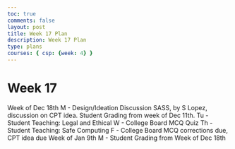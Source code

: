 ```yaml
---
toc: true
comments: false
layout: post
title: Week 17 Plan
description: Week 17 Plan
type: plans 
courses: { csp: {week: 4} }
---
```


# Week 17

Week of Dec 18th M - Design/Ideation Discussion SASS, by S Lopez, discussion on CPT idea. Student Grading from week of Dec 11th. Tu - Student Teaching: Legal and Ethical W - College Board MCQ Quiz Th - Student Teaching: Safe Computing F - College Board MCQ corrections due, CPT idea due Week of Jan 9th M - Student Grading from Week of Dec 18th